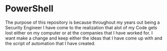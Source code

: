 # PowerShell

The purpose of this repository is because throughout my years out being a Security Engineer I have come to the realization that alot of my
Code gets lost either on my computer or at the companies that I have worked for. I want make a change and keep either the ideas that I have
come up with and the script of automation that I have created.